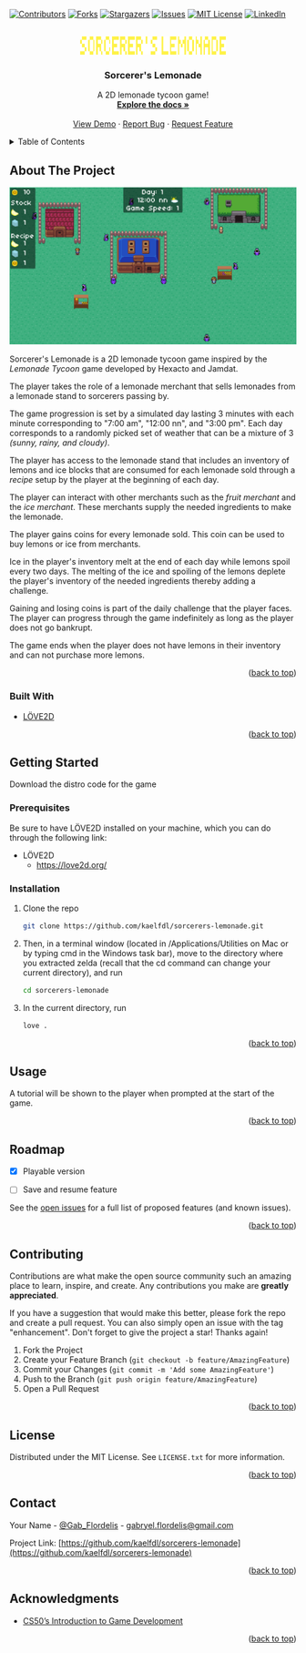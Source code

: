 <div id="top"></div>
<!--
*** Thanks for checking out the Best-README-Template. If you have a suggestion
*** that would make this better, please fork the repo and create a pull request
*** or simply open an issue with the tag "enhancement".
*** Don't forget to give the project a star!
*** Thanks again! Now go create something AMAZING! :D
-->



<!-- PROJECT SHIELDS -->
<!--
*** I'm using markdown "reference style" links for readability.
*** Reference links are enclosed in brackets [ ] instead of parentheses ( ).
*** See the bottom of this document for the declaration of the reference variables
*** for contributors-url, forks-url, etc. This is an optional, concise syntax you may use.
*** https://www.markdownguide.org/basic-syntax/#reference-style-links
-->
[![Contributors][contributors-shield]][contributors-url]
[![Forks][forks-shield]][forks-url]
[![Stargazers][stars-shield]][stars-url]
[![Issues][issues-shield]][issues-url]
[![MIT License][license-shield]][license-url]
[![LinkedIn][linkedin-shield]][linkedin-url]



<!-- PROJECT LOGO -->
<br />
<div align="center">
  <a href="https://github.com/kaelfdl/sorcerers-lemonade">
    <img src="graphics/logo.png" alt="Logo" width="256" height="32">
  </a>

<h3 align="center">Sorcerer's Lemonade</h3>

  <p align="center">
    A 2D lemonade tycoon game!
    <br />
    <a href="https://github.com/kaelfdl/sorcerers-lemonade"><strong>Explore the docs »</strong></a>
    <br />
    <br />
    <a href="https://github.com/kaelfdl/sorcerers-lemonade">View Demo</a>
    ·
    <a href="https://github.com/kaelfdl/sorcerers-lemonade/issues">Report Bug</a>
    ·
    <a href="https://github.com/kaelfdl/sorcerers-lemonade/issues">Request Feature</a>
  </p>
</div>



<!-- TABLE OF CONTENTS -->
<details>
  <summary>Table of Contents</summary>
  <ol>
    <li>
      <a href="#about-the-project">About The Project</a>
      <ul>
        <li><a href="#built-with">Built With</a></li>
      </ul>
    </li>
    <li>
      <a href="#getting-started">Getting Started</a>
      <ul>
        <li><a href="#prerequisites">Prerequisites</a></li>
        <li><a href="#installation">Installation</a></li>
      </ul>
    </li>
    <li><a href="#usage">Usage</a></li>
    <li><a href="#roadmap">Roadmap</a></li>
    <li><a href="#contributing">Contributing</a></li>
    <li><a href="#license">License</a></li>
    <li><a href="#contact">Contact</a></li>
    <li><a href="#acknowledgments">Acknowledgments</a></li>
  </ol>
</details>



<!-- ABOUT THE PROJECT -->
## About The Project

![Product Name Screen Shot][product-screenshot]

Sorcerer's Lemonade is a 2D lemonade tycoon game inspired by the *Lemonade Tycoon* game developed by Hexacto and Jamdat.

The player takes the role of a lemonade merchant that sells lemonades from a lemonade stand to sorcerers passing by. 

The game progression is set by a simulated day lasting 3 minutes with each minute corresponding to "7:00 am", "12:00 nn", and "3:00 pm". Each day corresponds to a randomly picked set of weather that can be a mixture of 3 *(sunny, rainy, and cloudy)*.

The player has access to the lemonade stand that includes an inventory of lemons and ice blocks that are consumed for each lemonade sold through a *recipe* setup by the player at the beginning of each day.

The player can interact with other merchants such as the *fruit merchant* and the *ice merchant*. These merchants supply the needed ingredients to make the lemonade.

The player gains coins for every lemonade sold. This coin can be used to buy lemons or ice from merchants. 

Ice in the player's inventory melt at the end of each day while lemons spoil every two days. The melting of the ice and spoiling of the lemons deplete the player's inventory of the needed ingredients thereby adding a challenge.

Gaining and losing coins is part of the daily challenge that the player faces. The player can progress through the game indefinitely as long as the player does not go bankrupt.

The game ends when the player does not have lemons in their inventory and can not purchase more lemons.



<p align="right">(<a href="#top">back to top</a>)</p>



### Built With

* [LÖVE2D][Love2D-url]

<p align="right">(<a href="#top">back to top</a>)</p>



<!-- GETTING STARTED -->
## Getting Started

Download the distro code for the game 

### Prerequisites

Be sure to have LÖVE2D installed on your machine, which you can do through the following link:
* LÖVE2D 
    - <https://love2d.org/>

### Installation

1. Clone the repo
   ```sh
   git clone https://github.com/kaelfdl/sorcerers-lemonade.git
   ```
2. Then, in a terminal window (located in /Applications/Utilities on Mac or by typing cmd in the Windows task bar), move to the directory where you extracted zelda (recall that the cd command can change your current directory), and run
   ```sh
   cd sorcerers-lemonade
   ```
3. In the current directory, run
   ```sh
   love .
   ```

<p align="right">(<a href="#top">back to top</a>)</p>



<!-- USAGE EXAMPLES -->
## Usage

A tutorial will be shown to the player when prompted at the start of the game.

<p align="right">(<a href="#top">back to top</a>)</p>



<!-- ROADMAP -->
## Roadmap

- [x] Playable version
- [ ] Save and resume feature


See the [open issues](https://github.com/kaelfdl/sorcerers-lemonade/issues) for a full list of proposed features (and known issues).

<p align="right">(<a href="#top">back to top</a>)</p>



<!-- CONTRIBUTING -->
## Contributing

Contributions are what make the open source community such an amazing place to learn, inspire, and create. Any contributions you make are **greatly appreciated**.

If you have a suggestion that would make this better, please fork the repo and create a pull request. You can also simply open an issue with the tag "enhancement".
Don't forget to give the project a star! Thanks again!

1. Fork the Project
2. Create your Feature Branch (`git checkout -b feature/AmazingFeature`)
3. Commit your Changes (`git commit -m 'Add some AmazingFeature'`)
4. Push to the Branch (`git push origin feature/AmazingFeature`)
5. Open a Pull Request

<p align="right">(<a href="#top">back to top</a>)</p>



<!-- LICENSE -->
## License

Distributed under the MIT License. See `LICENSE.txt` for more information.

<p align="right">(<a href="#top">back to top</a>)</p>



<!-- CONTACT -->
## Contact

Your Name - [@Gab_Flordelis](https://twitter.com/Gab_Flordelis) - gabryel.flordelis@gmail.com

Project Link: [https://github.com/kaelfdl/sorcerers-lemonade](https://github.com/kaelfdl/sorcerers-lemonade)

<p align="right">(<a href="#top">back to top</a>)</p>



<!-- ACKNOWLEDGMENTS -->
## Acknowledgments

* [CS50’s Introduction to Game Development](https://cs50.harvard.edu/games/2018/)

<p align="right">(<a href="#top">back to top</a>)</p>



<!-- MARKDOWN LINKS & IMAGES -->
<!-- https://www.markdownguide.org/basic-syntax/#reference-style-links -->
[contributors-shield]: https://img.shields.io/github/contributors/kaelfdl/sorcerers-lemonade.svg?style=for-the-badge
[contributors-url]: https://github.com/kaelfdl/sorcerers-lemonade/graphs/contributors
[forks-shield]: https://img.shields.io/github/forks/kaelfdl/sorcerers-lemonade.svg?style=for-the-badge
[forks-url]: https://github.com/kaelfdl/sorcerers-lemonade/network/members
[stars-shield]: https://img.shields.io/github/stars/kaelfdl/sorcerers-lemonade.svg?style=for-the-badge
[stars-url]: https://github.com/kaelfdl/sorcerers-lemonade/stargazers
[issues-shield]: https://img.shields.io/github/issues/kaelfdl/sorcerers-lemonade.svg?style=for-the-badge
[issues-url]: https://github.com/kaelfdl/sorcerers-lemonade/issues
[license-shield]: https://img.shields.io/github/license/kaelfdl/sorcerers-lemonade.svg?style=for-the-badge
[license-url]: https://github.com/kaelfdl/sorcerers-lemonade/blob/master/LICENSE.txt
[linkedin-shield]: https://img.shields.io/badge/-LinkedIn-black.svg?style=for-the-badge&logo=linkedin&colorB=555
[linkedin-url]: https://linkedin.com/in/gabryelilumin
[product-screenshot]: graphics/sorcerers-lemonade.png
[Love2D-url]: https://love2d.org/